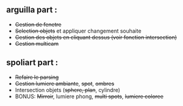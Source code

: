 ## arguilla part :
- ~~Gestion de fenetre~~
- ~~Selection objets~~ et appliquer changement souhaite
- ~~Gestion des objets en cliquant dessus (voir fonction intersection)~~
- ~~Gestion multicam~~

## spoliart part :
- ~~Refaire le parsing~~
- ~~Gestion lumiere ambiante~~, ~~spot~~, ~~ombres~~
- Intersection objets (~~sphere, plan~~, cylindre)
- BONUS: ~~Mirroir~~, lumiere phong, ~~multi spots~~, ~~lumiere coloree~~
